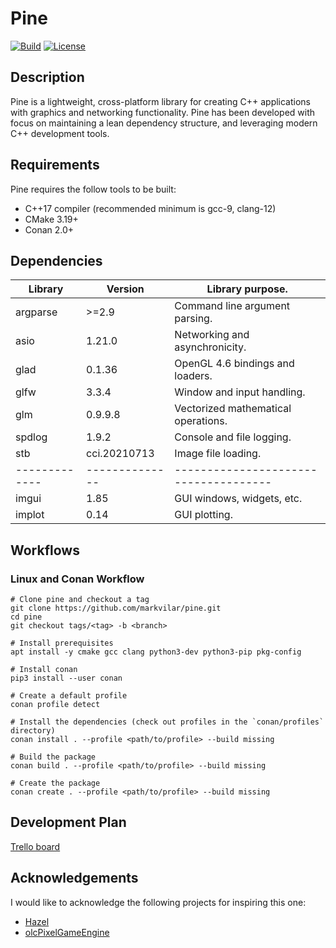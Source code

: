 # Pine

[![Build](https://github.com/markvilar/pine/actions/workflows/build.yml/badge.svg)](https://github.com/markvilar/pine/actions/workflows/build.yml)
[![License](https://img.shields.io/badge/License-Apache_2.0-blue.svg)](https://opensource.org/licenses/Apache-2.0)

## Description
Pine is a lightweight, cross-platform library for creating C++ applications 
with graphics and networking functionality. Pine has been developed with focus 
on maintaining a lean dependency structure, and leveraging modern C++
development tools.

## Requirements
Pine requires the follow tools to be built:
- C++17 compiler (recommended minimum is gcc-9, clang-12)
- CMake 3.19+
- Conan 2.0+

## Dependencies

| **Library** | **Version**  | **Library purpose.**                |
|-------------|--------------|-------------------------------------|
| argparse    | >=2.9        | Command line argument parsing.      |
| asio        | 1.21.0       | Networking and asynchronicity.      |
| glad        | 0.1.36       | OpenGL 4.6 bindings and loaders.    |
| glfw        | 3.3.4        | Window and input handling.          |
| glm         | 0.9.9.8      | Vectorized mathematical operations. |
| spdlog      | 1.9.2        | Console and file logging.           |
| stb         | cci.20210713 | Image file loading.                 |
|-------------|--------------|-------------------------------------|
| imgui       | 1.85         | GUI windows, widgets, etc.          |
| implot      | 0.14         | GUI plotting.                       |


## Workflows

### Linux and Conan Workflow

```shell
# Clone pine and checkout a tag
git clone https://github.com/markvilar/pine.git
cd pine
git checkout tags/<tag> -b <branch>

# Install prerequisites
apt install -y cmake gcc clang python3-dev python3-pip pkg-config 

# Install conan
pip3 install --user conan

# Create a default profile
conan profile detect

# Install the dependencies (check out profiles in the `conan/profiles` directory)
conan install . --profile <path/to/profile> --build missing

# Build the package
conan build . --profile <path/to/profile> --build missing

# Create the package
conan create . --profile <path/to/profile> --build missing
```

## Development Plan

[Trello board](https://trello.com/b/iZZPB2t0/pine)

## Acknowledgements
I would like to acknowledge the following projects for inspiring this one:
- [Hazel](https://github.com/TheCherno/Hazel)
- [olcPixelGameEngine](https://github.com/OneLoneCoder/olcPixelGameEngine)
